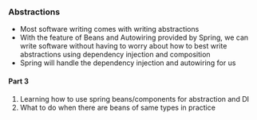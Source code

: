 ### Abstractions

- Most software writing comes with writing abstractions
- With the feature of Beans and Autowiring provided by Spring, we can write software without having to worry about how
  to best write abstractions using dependency injection and composition
- Spring will handle the dependency injection and autowiring for us

#### Part 3

1. Learning how to use spring beans/components for abstraction and DI
2. What to do when there are beans of same types in practice